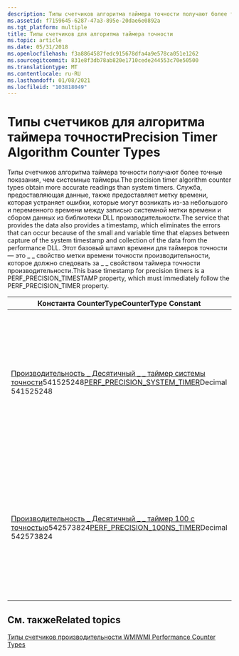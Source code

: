 ```yaml
---
description: Типы счетчиков алгоритма таймера точности получают более точные показания, чем системные таймеры.
ms.assetid: f7159645-6287-47a3-895e-20dae6e0892a
ms.tgt_platform: multiple
title: Типы счетчиков для алгоритма таймера точности
ms.topic: article
ms.date: 05/31/2018
ms.openlocfilehash: f3a8864587fedc915678dfa4a9e578ca051e1262
ms.sourcegitcommit: 831e8f3db78ab820e1710cede244553c70e50500
ms.translationtype: MT
ms.contentlocale: ru-RU
ms.lasthandoff: 01/08/2021
ms.locfileid: "103818049"
---
```

# <a name="precision-timer-algorithm-counter-types"></a><span data-ttu-id="2805b-103">Типы счетчиков для алгоритма таймера точности</span><span class="sxs-lookup"><span data-stu-id="2805b-103">Precision Timer Algorithm Counter Types</span></span>

<span data-ttu-id="2805b-104">Типы счетчиков алгоритма таймера точности получают более точные показания, чем системные таймеры.</span><span class="sxs-lookup"><span data-stu-id="2805b-104">The precision timer algorithm counter types obtain more accurate readings than system timers.</span></span> <span data-ttu-id="2805b-105">Служба, предоставляющая данные, также предоставляет метку времени, которая устраняет ошибки, которые могут возникать из-за небольшого и переменного времени между записью системной метки времени и сбором данных из библиотеки DLL производительности.</span><span class="sxs-lookup"><span data-stu-id="2805b-105">The service that provides the data also provides a timestamp, which eliminates the errors that can occur because of the small and variable time that elapses between capture of the system timestamp and collection of the data from the performance DLL.</span></span> <span data-ttu-id="2805b-106">Этот базовый штамп времени для таймеров точности — это \_ \_ свойство метки времени точности производительности, которое должно следовать за \_ \_ свойством таймера точности производительности.</span><span class="sxs-lookup"><span data-stu-id="2805b-106">This base timestamp for precision timers is a PERF\_PRECISION\_TIMESTAMP property, which must immediately follow the PERF\_PRECISION\_TIMER property.</span></span>



| <span data-ttu-id="2805b-107">Константа CounterType</span><span class="sxs-lookup"><span data-stu-id="2805b-107">CounterType Constant</span></span>                                                                                         | <span data-ttu-id="2805b-108">Описание</span><span class="sxs-lookup"><span data-stu-id="2805b-108">Description</span></span>                                                                                                                  |
|--------------------------------------------------------------------------------------------------------------|------------------------------------------------------------------------------------------------------------------------------|
| <span data-ttu-id="2805b-109">[Производительность \_ Десятичный \_ \_ таймер системы точности](/previous-versions/windows/it-pro/windows-server-2003/cc785636(v=ws.10))541525248</span><span class="sxs-lookup"><span data-stu-id="2805b-109">[PERF\_PRECISION\_SYSTEM\_TIMER](/previous-versions/windows/it-pro/windows-server-2003/cc785636(v=ws.10))Decimal 541525248</span></span><br/> | <span data-ttu-id="2805b-110">Аналогично \_ таймеру счетчика производительности \_ , за исключением того, что он использует определенное счетчиком базовое значение, а не системную метку времени.</span><span class="sxs-lookup"><span data-stu-id="2805b-110">Similar to PERF\_COUNTER\_TIMER except that it uses a counter defined time base instead of the system timestamp.</span></span>             |
| <span data-ttu-id="2805b-111">[Производительность \_ Десятичный \_ \_ таймер 100 с точностью](/previous-versions/windows/it-pro/windows-server-2003/cc785636(v=ws.10))542573824</span><span class="sxs-lookup"><span data-stu-id="2805b-111">[PERF\_PRECISION\_100NS\_TIMER](/previous-versions/windows/it-pro/windows-server-2003/cc785636(v=ws.10))Decimal 542573824</span></span><br/>  | <span data-ttu-id="2805b-112">Аналогично \_ \_ таймеру производительности 100NSEC, за исключением того, что в нем используется счетчик 100 нс, а не метка времени в системе.</span><span class="sxs-lookup"><span data-stu-id="2805b-112">Similar to PERF\_100NSEC\_TIMER except that it uses a 100ns counter defined time base instead of the system 100ns timestamp.</span></span> |



 

## <a name="related-topics"></a><span data-ttu-id="2805b-113">См. также</span><span class="sxs-lookup"><span data-stu-id="2805b-113">Related topics</span></span>

<dl> <dt>

[<span data-ttu-id="2805b-114">Типы счетчиков производительности WMI</span><span class="sxs-lookup"><span data-stu-id="2805b-114">WMI Performance Counter Types</span></span>](wmi-performance-counter-types.md)
</dt> </dl>

 

